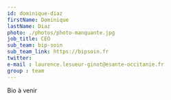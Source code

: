 ```yaml
---
id: dominique-diaz
firstName: Dominique
lastName: Diaz
photo: ./photos/photo-manquante.jpg
job_title: CEO
sub_team: bip-soin
sub_team_link: https://bipsoin.fr
twitter: 
e-mail : laurence.lesueur-ginot@esante-occitanie.fr
group : team
---
```


Bio à venir
